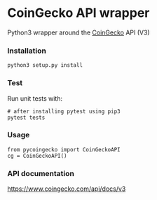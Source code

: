 # CoinGecko API wrapper

Python3 wrapper around the [CoinGecko](https://www.coingecko.com/) API (V3)

### Installation
```
python3 setup.py install
```

### Test

Run unit tests with:

```
# after installing pytest using pip3
pytest tests
```

### Usage

```
from pycoingecko import CoinGeckoAPI
cg = CoinGeckoAPI()
```

### API documentation
https://www.coingecko.com/api/docs/v3
